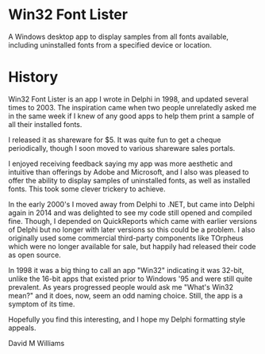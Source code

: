 # Win32 Font Lister

A Windows desktop app to display samples from all fonts available, including uninstalled fonts from a specified device or location.

# History

Win32 Font Lister is an app I wrote in Delphi in 1998, and updated several times to 2003. The inspiration came when two people unrelatedly asked me in the same week if I knew of any good apps to help them print a sample of all their installed fonts.

I released it as shareware for $5. It was quite fun to get a cheque periodically, though I soon moved to various shareware sales portals.

I enjoyed receiving feedback saying my app was more aesthetic and intuitive than offerings by Adobe and Microsoft, and I also was pleased to offer the ability to display samples of uninstalled fonts, as well as installed fonts. This took some clever trickery to achieve.

In the early 2000's I moved away from Delphi to .NET, but came into Delphi again in 2014 and was delighted to see my code still opened and compiled fine. Though, I depended on QuickReports which came with earlier versions of Delphi but no longer with later versions so this could be a problem. I also originally used some commercial third-party components like TOrpheus which were no longer available for sale, but happily had released their code as open source.

In 1998 it was a big thing to call an app "Win32" indicating it was 32-bit, unlike the 16-bit apps that existed prior to Windows '95 and were still quite prevalent. As years progressed people would ask me "What's Win32 mean?" and it does, now, seem an odd naming choice. Still, the app is a symptom of its time.

Hopefully you find this interesting, and I hope my Delphi formatting style appeals.

David M Williams
